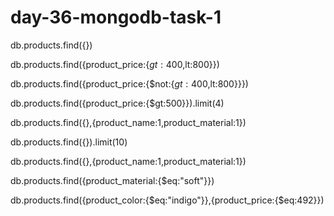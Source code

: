 # day-36-mongodb-task-1

db.products.find({})


db.products.find({product_price:{$gt:400,$lt:800}})


db.products.find({product_price:{$not:{$gt:400,$lt:800}}})


db.products.find({product_price:{$gt:500}}).limit(4)


db.products.find({},{product_name:1,product_material:1})


db.products.find({}).limit(10)


db.products.find({},{product_name:1,product_material:1})


db.products.find({product_material:{$eq:"soft"}})


db.products.find({product_color:{$eq:"indigo"}},{product_price:{$eq:492}})

